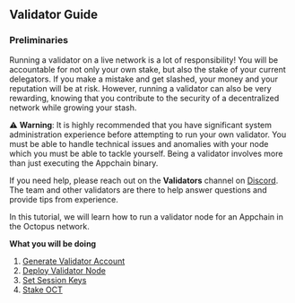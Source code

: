 ## Validator Guide

### Preliminaries​

Running a validator on a live network is a lot of responsibility! You will be accountable for not only your own stake, but also the stake of your current delegators. If you make a mistake and get slashed, your money and your reputation will be at risk. However, running a validator can also be very rewarding, knowing that you contribute to the security of a decentralized network while growing your stash.

:warning: **Warning**: It is highly recommended that you have significant system administration experience before attempting to run your own validator. You must be able to handle technical issues and anomalies with your node which you must be able to tackle yourself. Being a validator involves more than just executing the Appchain binary.

If you need help, please reach out on the **Validators** channel on [Discord](https://discord.gg/6GTJBkZA9Q). The team and other validators are there to help answer questions and provide tips from experience.

In this tutorial, we will learn how to run a validator node for an Appchain in the Octopus network.

**What you will be doing**

1. [Generate Validator Account](./validator-generate-keys.md)
2. [Deploy Validator Node](./validator-deploy.md)
3. [Set Session Keys](./validator-set-session-keys.md)
4. [Stake OCT](./validator-stake.md)

